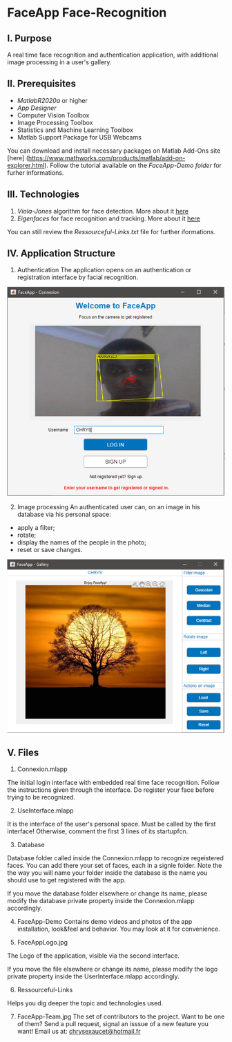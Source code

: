 # FaceApp Face-Recognition

## I. Purpose
A real time face recognition and authentication application, with additional image processing in a user's gallery.

## II. Prerequisites
  - *MatlabR2020a* or higher
  - *App Designer*
  - Computer Vision Toolbox
  - Image Processing Toolbox
  - Statistics and Machine Learning Toolbox
  - Matlab Support Package for USB Webcams
  
  You can download and install necessary packages on Matlab Add-Ons site [here] (https://www.mathworks.com/products/matlab/add-on-explorer.html).
  Follow the tutorial available on the *FaceApp-Demo folder* for furher informations.
 
## III. Technologies

1. _*Viola-Jones*_ algorithm for face detection. More about it [here](https://en.wikipedia.org/wiki/Viola%E2%80%93Jones_object_detection_framework)
2. _*Eigenfaces*_ for face recognition and tracking. More about it [here](https://en.wikipedia.org/wiki/Eigenface)

You can still review the *Ressourceful-Links.txt* file for further iformations.



## IV. Application Structure

1. Authentication
The application opens on an authentication or registration interface by facial recognition.

![alt text](https://github.com/chrys-exaucet/Real-Time-Face-Recognition/blob/master/FaceApp-Demo/FaceApp-Connexion.PNG)

2. Image processing
 An authenticated user can, on an image in his database via his personal space:
 
  - apply a filter;
  - rotate;
  - display the names of the people in the photo;
  - reset or save changes.

![alt text](https://github.com/chrys-exaucet/Real-Time-Face-Recognition/blob/master/FaceApp-Demo/FaceApp-Gallery.PNG)


  
## V. Files

1. Connexion.mlapp 

  The initial login interface with embedded real time face recognition. 
  Follow the instructions given through the interface.
  Do register your face before trying to be recognized.

2. UseInterface.mlapp 

  It is the interface of the user's personal space. 
  Must be called by the first interface! Otherwise, comment the first 3 lines of its startupfcn.

3. Database

  Database folder called inside the Connexion.mlapp to recognize regeistered faces. You can add there your set of faces, each in a signle folder.
  Note the the way you will name your folder inside the database is the name you should use to get registered with the app.

  If you move the database folder elsewhere or change its name, please modify the database private property inside the Connexion.mlapp accordingly.

4. FaceApp-Demo
  Contains demo videos and photos of the app installation, look&feel and behavior.
  You may look at it for convenience.

5. FaceAppLogo.jpg

  The Logo of the  application, visible via the second interface. 

  If you move the file elsewhere or change its name, please modify the logo private property inside the UserInterface.mlapp accordingly.

6. Ressourceful-Links

Helps you dig deeper the topic and technologies used.

7. FaceApp-Team.jpg
The set of contributors to the project. Want to be one of them? Send a pull request, signal an isssue of a new feature you want!
Email us at: chrysexaucet@hotmail.fr
